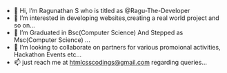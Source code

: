 - 👋 Hi, I’m Ragunathan S who is titled as @Ragu-The-Developer
- 👀 I’m interested in developing websites,creating a real world project and so on...
- 🌱 I’m Graduated in Bsc(Computer Science) And Stepped as Msc(Computer Science) ...
- 💞️ I’m looking to collaborate on partners for various promoional activities, Hackathon Events etc...
- 📫 just reach me at htmlcsscodings@gmail.com regarding queries...

<!---
Ragu-The-Developer/Ragu-The-Developer is a ✨ special ✨ repository because its `README.md` (this file) appears on your GitHub profile.
You can click the Preview link to take a look at your changes.
--->
